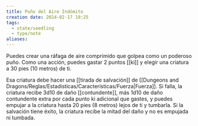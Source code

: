 ```yaml
---
title: Puño del Aire Indómito
creation date: 2024-02-17 19:25
tags:
  - state/seedling
  - type/note
aliases:
---
```

Puedes crear una ráfaga de aire comprimido que golpea como un poderoso puño. Como una acción, puedes gastar 2 puntos [[ki]] y elegir una criatura a 30 pies (10 metros) de ti.

Esa criatura debe hacer una [[tirada de salvación]] de [[Dungeons and Dragons/Reglas/Estadisticas/Características/Fuerza|Fuerza]]. Si falla, la criatura recibe 3d10 de daño
[[contundente]], más 1d10 de daño contundente extra por cada punto ki adicional que gastes, y puedes empujar a la criatura hasta 20 pies (8 metros) lejos de ti y tumbarla. 
Si la salvación tiene éxito, la criatura recibe la mitad del daño y no es empujada ni tumbada.


